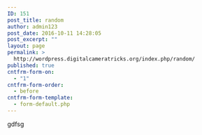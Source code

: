 ```yaml
---
ID: 151
post_title: random
author: admin123
post_date: 2016-10-11 14:28:05
post_excerpt: ""
layout: page
permalink: >
  http://wordpress.digitalcameratricks.org/index.php/random/
published: true
cntfrm-form-on:
  - "1"
cntfrm-form-order:
  - before
cntfrm-form-template:
  - form-default.php
---
```

gdfsg